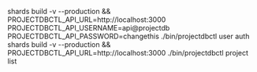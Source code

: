 shards build -v --production && PROJECTDBCTL_API_URL=http://localhost:3000 PROJECTDBCTL_API_USERNAME=api@projectdb PROJECTDBCTL_API_PASSWORD=changethis ./bin/projectdbctl user auth
shards build -v --production && PROJECTDBCTL_API_URL=http://localhost:3000 ./bin/projectdbctl project list
